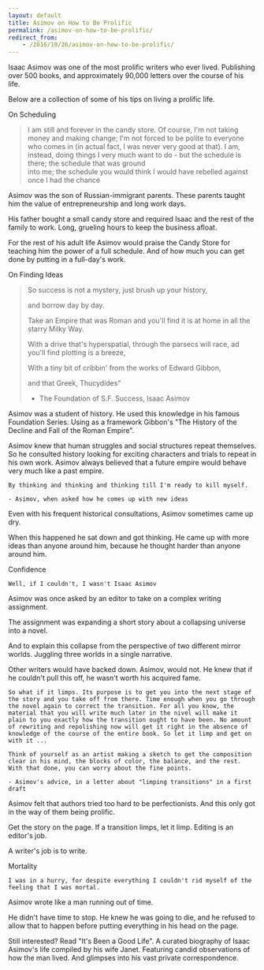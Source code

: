 ```yaml
---
layout: default
title: Asimov on How to Be Prolific
permalink: /asimov-on-how-to-be-prolific/
redirect_from:
    - /2016/10/26/asimov-on-how-to-be-prolific/ 
---
```

Isaac Asimov was one of the most prolific writers who ever lived. Publishing over 500 books, and approximately 90,000 letters over the course of his life.

Below are a collection of some of his tips on living a prolific life.

On Scheduling

> I am still and forever in the candy store. Of course, I'm not taking money and making change; I'm not forced to be polite to everyone who comes in (in
> actual fact, I was never very good at that). I am, instead, doing things I very much want to do - but the schedule is there; the schedule that was ground  
> into me; the schedule you would think I would have rebelled against once I had the chance

Asimov was the son of Russian-immigrant parents. These parents taught him the value of entrepreneurship and long work days.

His father bought a small candy store and required Isaac and the rest of the family to work. Long, grueling hours to keep the business afloat.

For the rest of his adult life Asimov would praise the Candy Store for teaching him the power of a full schedule. And of how much you can get done by putting in a full-day's work.

On Finding Ideas

> So success is not a mystery, just brush up your history,
>
> and borrow day by day.
>
> Take an Empire that was Roman and you'll find it is at home in all the starry Milky Way.
>
> With a drive that's hyperspatial, through the parsecs will race, ad you'll find plotting is a breeze,
>
> With a tiny bit of cribbin' from the works of Edward Gibbon,
>
> and that Greek, Thucydides"
>
> - The Foundation of S.F. Success, Isaac Asimov


Asimov was a student of history. He used this knowledge in his famous Foundation Series. Using as a framework Gibbon's "The History of the Decline and Fall of the Roman Empire".

Asimov knew that human struggles and social structures repeat themselves. So he consulted history looking for exciting characters and trials to repeat in his own work. Asimov always believed that a future empire would behave very much like a past empire.

    By thinking and thinking and thinking till I'm ready to kill myself.

    - Asimov, when asked how he comes up with new ideas


Even with his frequent historical consultations, Asimov sometimes came up dry.

When this happened he sat down and got thinking. He came up with more ideas than anyone around him, because he thought harder than anyone around him.

Confidence

    Well, if I couldn't, I wasn't Isaac Asimov


Asimov was once asked by an editor to take on a complex writing assignment. 

The assignment was expanding a short story about a collapsing universe into a novel.

And to explain this collapse from the perspective of two different mirror worlds. Juggling three worlds in a single narrative.

Other writers would have backed down. Asimov, would not. He knew that if he couldn't pull this off, he wasn't worth his acquired fame.

    So what if it limps. Its purpose is to get you into the next stage of the story and you take off from there. Time enough when you go through the novel again to correct the transition. For all you know, the material that you will write much later in the nivel will make it plain to you exactly how the transition ought to have been. No amount of rewriting and repolishing now will get it right in the absence of knowledge of the course of the entire book. So let it limp and get on with it ...

    Think of yourself as an artist making a sketch to get the composition clear in his mind, the blocks of color, the balance, and the rest. With that done, you can worry about the fine points.

    - Asimov's advice, in a letter about "limping transitions" in a first draft


Asimov felt that authors tried too hard to be perfectionists. And this only got in the way of them being prolific.

Get the story on the page. If a transition limps, let it limp. Editing is an editor's job.

A writer's job is to write.

Mortality

    I was in a hurry, for despite everything I couldn't rid myself of the feeling that I was mortal.


Asimov wrote like a man running out of time.

He didn't have time to stop. He knew he was going to die, and he refused to allow that to happen before putting everything in his head on the page.

Still interested? Read "It's Been a Good Life". A curated biography of Isaac Asimov's life compiled by his wife Janet. Featuring candid observations of how the man lived. And glimpses into his vast private correspondence.

